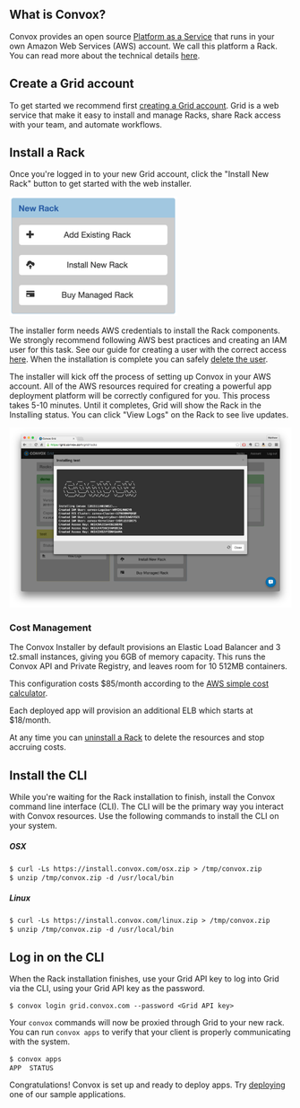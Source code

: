 ## What is Convox?

Convox provides an open source [Platform as a Service](https://en.wikipedia.org/wiki/Platform_as_a_service) that runs in your own Amazon Web Services (AWS) account. We call this platform a Rack. You can read more about the technical details [here](/docs/what-is-a-rack/).

## Create a Grid account

To get started we recommend first [creating a Grid account](https://grid.convox.com/grid/signup). Grid is a web service that make it easy to install and manage Racks, share Rack access with your team, and automate workflows.

## Install a Rack

Once you're logged in to your new Grid account, click the "Install New Rack" button to get started with the web installer.

![Install New Rack](/assets/images/docs/getting-started/install-new-rack.png)

The installer form needs AWS credentials to install the Rack components. We strongly recommend following AWS best practices and creating an IAM user for this task. See our guide for creating a user with the correct access [here](/docs/creating-an-iam-user). When the installation is complete you can safely [delete the user](/docs/deleting-an-iam-user).

The installer will kick off the process of setting up Convox in your AWS account. All of the AWS resources required for creating a powerful app deployment platform will be correctly configured for you. This process takes 5-10 minutes. Until it completes, Grid will show the Rack in the Installing status. You can click "View Logs" on the Rack to see live updates.

![Installer Logs](/assets/images/docs/getting-started/installer-logs.png)

<div class="block-callout block-show-callout type-warning">
  <h3>Cost Management</h3>

  <p>The Convox Installer by default provisions an Elastic Load Balancer and 3 t2.small instances, giving you 6GB of memory capacity. This runs the Convox API and Private Registry, and leaves room for 10 512MB containers.</p>

  <p>This configuration costs $85/month according to the <a href="http://calculator.s3.amazonaws.com/index.html">AWS simple cost calculator</a>.</p>

  <p>Each deployed app will provision an additional ELB which starts at $18/month.</p>

  <p>At any time you can <a href="/docs/uninstall-a-rack">uninstall a Rack</a> to delete the resources and stop accruing costs.</p>
</div>

## Install the CLI

While you're waiting for the Rack installation to finish, install the Convox command line interface (CLI). The CLI will be the primary way you interact with Convox resources. Use the following commands to install the CLI on your system.

##### OSX
    $ curl -Ls https://install.convox.com/osx.zip > /tmp/convox.zip
    $ unzip /tmp/convox.zip -d /usr/local/bin

##### Linux
    $ curl -Ls https://install.convox.com/linux.zip > /tmp/convox.zip
    $ unzip /tmp/convox.zip -d /usr/local/bin

## Log in on the CLI

When the Rack installation finishes, use your Grid API key to log into Grid via the CLI, using your Grid API key as the password.

    $ convox login grid.convox.com --password <Grid API key>

Your `convox` commands will now be proxied through Grid to your new rack. You can run `convox apps` to verify that your client is properly communicating with the system.

    $ convox apps
    APP  STATUS

Congratulations! Convox is set up and ready to deploy apps. Try [deploying](/docs/deploying-to-convox) one of our sample applications.
